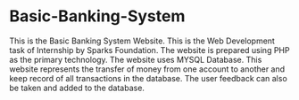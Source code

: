 # Basic-Banking-System
This is the Basic Banking System Website. This is the Web Development task of Internship by Sparks Foundation. The website is prepared using PHP as the primary technology. The website uses MYSQL Database. This website represents the transfer of money from one account to another and keep record of all transactions in the database. The user feedback can also be taken and added to the database.
